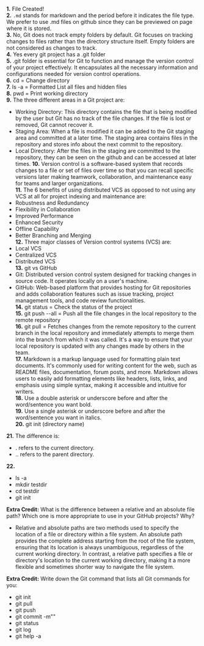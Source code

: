 **1.** File Created!  
**2.** `.md` stands for markdown and the period before it indicates the file type. We prefer to use .md files on github since they can be previewed on page where it is stored.  
**3.** No, Git does not track empty folders by default. Git focuses on tracking changes to files rather than the directory structure itself. Empty folders are not considered as changes to track.  
**4.** Yes every git project has a .git folder  
**5.** .git folder is essential for Git to function and manage the version control of your project effectively. It encapsulates all the necessary information and configurations needed for version control operations.  
**6.** cd = Change directory  
**7.** ls -a = Formatted List all files and hidden files  
**8.** pwd = Print working directory  
**9.** The three different areas in a Git project are: 
* Working Directory: This directory contains the file that is being modified by the user but Git has no track of the file changes. If the file is lost or removed, Git cannot recover it.  
* Staging Area: When a file is modified it can be added to the Git staging area and committed at a later time. The staging area contains files in the repository and stores info about the next commit to the repository.  
* Local Directory: After the files in the staging are committed to the repository, they can be seen on the github and can be accessed at later times.
**10.** Version control is a software-based system that records changes to a file or set of files over time so that you can recall specific versions later making teamwork, collaboration, and maintenance easy for teams and larger organizations.  
**11.** The 6 benefits of using distributed VCS as opposed to not using any VCS at all for project indexing and maintenance are:  
* Robustness and Redundancy  
* Flexibility in Collaboration  
* Improved Performance  
* Enhanced Security  
* Offline Capability  
* Better Branching and Merging  
**12.** Three major classes of Version control systems (VCS) are:  
* Local VCS  
* Centralized VCS  
* Distributed VCS  
**13.** git vs GitHub  
* Git: Distributed version control system designed for tracking changes in source code. It operates locally on a user's machine.  
* GitHub: Web-based platform that provides hosting for Git repositories and adds collaboration features such as issue tracking, project management tools, and code review functionalities.  
**14.** git status = Check the status of the project  
**15.** git push --all = Push all the file changes in the local repository to the remote repository  
**16.** git pull = Fetches changes from the remote repository to the current branch in the local repository and immediately attempts to merge them into the branch from which it was called. It's a way to ensure that your local repository is updated with any changes made by others in the team.  
**17.** Markdown is a markup language used for formatting plain text documents. It's commonly used for writing content for the web, such as README files, documentation, forum posts, and more. Markdown allows users to easily add formatting elements like headers, lists, links, and emphasis using simple syntax, making it accessible and intuitive for writers.  
**18.** Use a double asterisk or underscore before and after the word/sentence you want bold.  
**19.** Use a single asterisk or underscore before and after the word/sentence you want in italics.  
**20.** git init (directory name)  

**21.** The difference is:  
* . refers to the current directory.  
* .. refers to the parent directory.  

**22.** 
* ls -a  
* mkdir testdir  
* cd testdir  
* git init  

**Extra Credit:** What is the difference between a relative and an absolute file path? Which one is more appropriate to use in your GitHub projects? Why?  
* Relative and absolute paths are two methods used to specify the location of a file or directory within a file system. An absolute path provides the complete address starting from the root of the file system, ensuring that its location is always unambiguous, regardless of the current working directory. In contrast, a relative path specifies a file or directory's location to the current working directory, making it a more flexible and sometimes shorter way to navigate the file system.

**Extra Credit:** Write down the Git command that lists all Git commands for you:
* git init
* git pull
* git push
* git commit -m""
* git status
* git log
* git help -a

